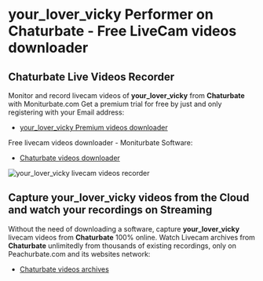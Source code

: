 # your_lover_vicky Performer on Chaturbate - Free LiveCam videos downloader

## Chaturbate Live Videos Recorder

Monitor and record livecam videos of **your_lover_vicky** from **Chaturbate** with Moniturbate.com
Get a premium trial for free by just and only registering with your Email address:
* [your_lover_vicky Premium videos downloader](https://moniturbate.com/request-demo-licence-key.html)

Free livecam videos downloader - Moniturbate Software:
* [Chaturbate videos downloader](https://moniturbate.com/moniturbate-download-software.html)

![your_lover_vicky livecam videos recorder](https://peachurnet.com/templates/moniturbate-software.png)


## Capture your_lover_vicky videos from the Cloud and watch your recordings on Streaming

Without the need of downloading a software, capture **your_lover_vicky** livecam videos from **Chaturbate** 100% online.
Watch Livecam archives from **Chaturbate** unlimitedly from thousands of existing recordings, only on Peachurbate.com and its websites network:
* [Chaturbate videos archives](https://peachurnet.com/)